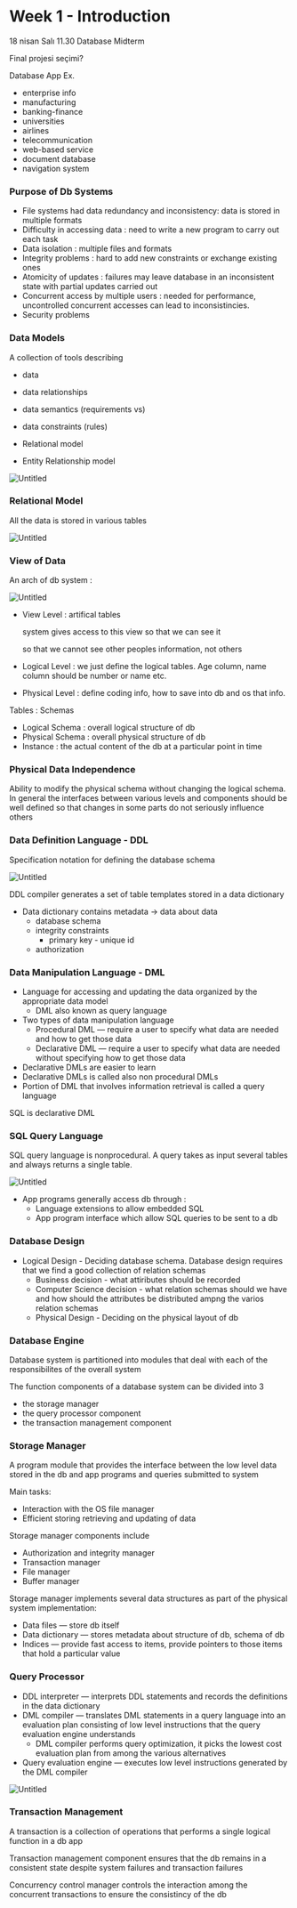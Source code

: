 # Week 1 - Introduction

18 nisan Salı 11.30 Database Midterm

Final projesi seçimi?

Database App Ex.

- enterprise info
- manufacturing
- banking-finance
- universities
- airlines
- telecommunication
- web-based service
- document database
- navigation system

### Purpose of Db Systems

- File systems had data redundancy and inconsistency: data is stored in multiple formats
- Difficulty in accessing data : need to write a new program to carry out each task
- Data isolation : multiple files and formats
- Integrity problems : hard to add new constraints or exchange existing ones
- Atomicity of updates : failures may leave database in an inconsistent state with partial updates carried out
- Concurrent access by multiple users : needed for performance, uncontrolled concurrent accesses can lead to inconsistincies.
- Security problems

### Data Models

A collection of tools describing

- data
- data relationships
- data semantics (requirements vs)
- data constraints (rules)

- Relational model
- Entity Relationship model

![Untitled](Week%201%20-%20Introduction%20a1ec43afab984d2fa795e2e5e27fdecc/Untitled.png)

### Relational Model

All the data is stored in various tables

![Untitled](Week%201%20-%20Introduction%20a1ec43afab984d2fa795e2e5e27fdecc/Untitled%201.png)

### View of Data

An arch of db system : 

![Untitled](Week%201%20-%20Introduction%20a1ec43afab984d2fa795e2e5e27fdecc/Untitled%202.png)

- View Level : artifical tables
    
    system gives access to this view so that we can see it
    
    so that we cannot see other peoples information, not others
    

- Logical Level : we just define the logical tables. Age column, name column should be number or name etc.
- Physical Level : define coding info, how to save into db and os that info.

Tables : Schemas

- Logical Schema : overall logical structure of db
- Physical Schema : overall physical structure of db
- Instance : the actual content of the db at a particular point in time

### Physical Data Independence

Ability to modify the physical schema without changing the logical schema. In general the interfaces between various levels and components should be well defined so that changes in some parts do not seriously influence others

### Data Definition Language  - DDL

Specification notation for defining the database schema

![Untitled](Week%201%20-%20Introduction%20a1ec43afab984d2fa795e2e5e27fdecc/Untitled%203.png)

DDL compiler generates a set of table templates stored in a data dictionary

- Data dictionary contains metadata → data about data
    - database schema
    - integrity constraints
        - primary key - unique id
    - authorization

### Data Manipulation Language - DML

- Language for accessing and updating the data organized by the appropriate data model
    - DML also known as query language
- Two types of data manipulation language
    - Procedural DML — require a user to specify what data are needed and how to get those data
    - Declarative DML — require a user to specify what data are needed without specifying how to get those data
- Declarative DMLs are easier to learn
- Declarative DMLs is called also non procedural DMLs
- Portion of DML that involves information retrieval is called a query language

SQL is declarative DML

### SQL Query Language

SQL query language is nonprocedural. A query takes as input several tables and always returns a single table.

![Untitled](Week%201%20-%20Introduction%20a1ec43afab984d2fa795e2e5e27fdecc/Untitled%204.png)

- App programs generally access db through :
    - Language extensions to allow embedded SQL
    - App program interface which allow SQL queries to be sent to a db

### Database Design

- Logical Design - Deciding database schema. Database design requires that we find a good collection of relation schemas
    - Business decision - what attiributes should be recorded
    - Computer Science decision - what relation schemas should we have and how should the attributes be distributed ampng the varios relation schemas
    - Physical Design - Deciding on the physical layout of db

### Database Engine

Database system is partitioned into modules that deal with each of the responsibilites of the overall system

The function components of a database system can be divided into 3

- the storage manager
- the query processor component
- the transaction management component

### Storage Manager

A program module that provides the interface between the low level data stored in the db and app programs and queries submitted to system

Main tasks:

- Interaction with the OS file manager
- Efficient storing retrieving and updating of data

Storage manager components include

- Authorization and integrity manager
- Transaction manager
- File manager
- Buffer manager

Storage manager implements several data structures as part of the physical system implementation:

- Data files — store db itself
- Data dictionary — stores metadata about structure of db, schema of db
- Indices — provide fast access to items, provide pointers to those items that hold a particular value

### Query Processor

- DDL interpreter — interprets DDL statements and records the definitions in the data dictionary
- DML compiler — translates DML statements in a query language into an evaluation plan consisting of low level instructions that the query evaluation engine understands
    - DML compiler performs query optimization, it picks the lowest cost evaluation plan from among the various alternatives
- Query evaluation engine — executes low level instructions generated by the DML compiler

![Untitled](Week%201%20-%20Introduction%20a1ec43afab984d2fa795e2e5e27fdecc/Untitled%205.png)

### Transaction Management

A transaction is a collection of operations that performs a single logical function in a db app

Transaction management component ensures that the db remains in a consistent state despite system failures and transaction failures

Concurrency control manager controls the interaction among the concurrent transactions to ensure the consistincy of the db
